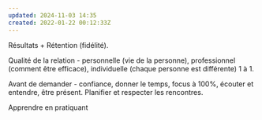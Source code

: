 ```yaml
---
updated: 2024-11-03 14:35
created: 2022-01-22 00:12:33Z
---
```


Résultats + Rétention (fidélité).

Qualité de la relation - personnelle (vie de la personne), professionnel (comment être efficace), individuelle (chaque personne est différente) 1 à 1.

Avant de demander - confiance, donner le temps, focus à 100%, écouter et entendre, être présent. Planifier et respecter les rencontres.

Apprendre en pratiquant
